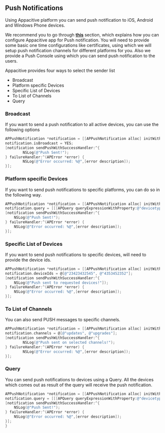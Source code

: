 ## Push Notifications

Using Appacitive platform you can send push notification to iOS, Android and Windows Phone devices.

We recommend you to go through **[this](http://appacitive.github.io/docs/current/rest/push/index.html)** section, which explains how you can configure Appacitive app for Push notification. You will need to provide some basic one time configurations like certificates, using which we will setup push notification channels for different platforms for you. Also we provide a Push Console using which you can send push notification to the users.

Appacitive provides four ways to select the sender list

* Broadcast
* Platform specific Devices
* Specific List of Devices
* To List of Channels
* Query

### Broadcast

If you want to send a push notification to all active devices, you can use the following options

```objectivec
APPushNotification *notification = [[APPushNotification alloc] initWithMessage:@"Bonjour!"];
notification.isBroadcast = YES;
[notification sendPushWithSuccessHandler:^{
		NSLog(@"Push Sent!");
} failureHandler:^(APError *error) {
		NSLog(@"Error occurred: %@",[error description]);
}];
```

### Platform specific Devices

If you want to send push notifications to specific platforms, you can do so in the following way.

```objectivec
APPushNotification *notification = [[APPushNotification alloc] initWithMessage:@"Bonjour!"];
notification.query = [[[APQuery queryExpressionWithProperty:@"devicetype"] isEqualTo:@"ios"] stringValue];
[notification sendPushWithSuccessHandler:^{
	NSLog(@"Push Sent!");
} failureHandler:^(APError *error) {
	NSLog(@"Error occurred: %@",[error description]);
}];
```

### Specific List of Devices

If you want to send push notifications to specific devices, will need to provide the device ids.

```objectivec
APPushNotification *notification = [[APPushNotification alloc] initWithMessage:@"Bonjour!"];
notification.deviceIds = @[@"23423432545", @"4353452352"];
[notification sendPushWithSuccessHandler:^{
	NSLog(@"Push sent to requested devices!"]);
} failureHandler:^(APError *error) {
	NSLog(@"Error occurred: %@",[error description]);
}];
```

### To List of Channels

You can also send PUSH messages to specific channels.

```objectivec
APPushNotification *notification = [[APPushNotification alloc] initWithMessage:@"Bonjour!"];
notification.channels = @[@"updates", @"upgrades"];
[notification sendPushWithSuccessHandler:^{
		NSLog(@"Push sent on selected channels!");
} failureHandler:^(APError *error) {
		NSLog(@"Error occurred: %@",[error description]);
}];
```

### Query

You can send push notifications to devices using a Query. All the devices which comes out as result of the query will receive the push notification.

```objectivec
APPushNotification *notification = [[APPushNotification alloc] initWithMessage:@"Bonjour!"];
notification.query = [[[APQuery queryExpressionWithProperty:@"devicetype"] isEqualTo:@"ios"] stringValue];
[notification sendPushWithSuccessHandler:^{
	NSLog(@"Push Sent!");
} failureHandler:^(APError *error) {
	NSLog(@"Error occurred: %@",[error description]);
}];
}
```